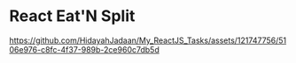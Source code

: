 # React Eat'N Split



https://github.com/HidayahJadaan/My_ReactJS_Tasks/assets/121747756/5106e976-c8fc-4f37-989b-2ce960c7db5d

